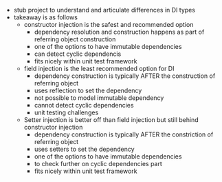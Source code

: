 * stub project to understand and articulate differences in DI types
* takeaway is as follows
   - constructor injection is the safest and recommended option 
       * dependency resolution and construction happens as part of referring object construction
       * one of the options to have immutable dependencies
       * can detect cyclic dependencis
       * fits nicely within unit test framework
   -  field injection is the least recommended option for DI
       * dependency construction is typically AFTER the construction of referring object
       * uses reflection to set the dependency
       * not possible to model immutable dependency
       * cannot detect cyclic dependencies
       * unit testing challenges
   -  Setter injection is better off than field injection but still behind constructor injection
       * dependency  construction is typically AFTER the constriction of referring object 
       * uses setters to set the dependency 
       * one of the options to have immutable dependencies
       * to check further on cyclic dependencies part 
       * fits nicely within unit test framework
